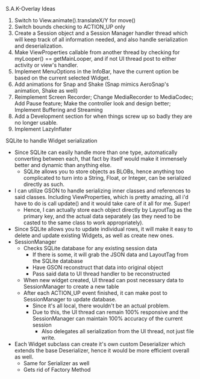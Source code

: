 S.A.K-Overlay Ideas
1. Switch to View.animate().translateX/Y for move()
2. Switch bounds checking to ACTION_UP only
3. Create a Session object and a Session Manager handler thread which will keep track of all information needed, and also handle serialization and deserialization.
4. Make ViewProperties callable from another thread by checking for myLooper() == getMainLooper, and if not UI thread post to either activity or view's handler.
5. Implement MenuOptions in the InfoBar, have the current option be based on the current selected Widget.
6. Add animations for Snap and Shake (Snap mimics AeroSnap's animation, Shake as well)
7. Reimplement Screen Recorder; Change MediaRecorder to MediaCodec; Add Pause feature; Make the controller look and design better; Implement Buffering and Streaming
8. Add a Development section for when things screw up so badly they are no longer usable.
9. Implement LazyInflater



SQLite to handle Widget serialization
- Since SQLite can easily handle more than one type, automatically converting between each, that fact by itself would make it immensely better and dynamic than anything else.
    + SQLite allows you to store objects as BLOBs, hence anything too complicated to turn into a String, Float, or Integer, can be serialized directly as such.
- I can utilize GSON to handle serializing inner classes and references to said classes. Including ViewProperties, which is pretty amazing, all i'd have to do is call update() and it would take care of it all for me. Super!
    + Hence, I can actually store each object directly by LayoutTag as the primary key, and the actual data separately (as they need to be casted to the same class to work appropriately).
- Since SQLite allows you to update individual rows, it will make it easy to delete and update existing Widgets, as well as create new ones.
- SessionManager
    + Checks SQLite database for any existing session data
        * If there is some, it will grab the JSON data and LayoutTag from the SQLite database
        * Have GSON reconstruct that data into original object
        * Pass said data to UI thread handler to be reconstructed
    + When new widget created, UI thread can post necessary data to SessionManager to create a new table
    + After each ACTION_UP event finished, it can make post to SessionManager to update database.
        * Since it's all local, there wouldn't be an actual problem.
        * Due to this, the UI thread can remain 100% responsive and the SessionManager can maintain 100% accuracy of the current session
            - Also delegates all serialization from the UI thread, not just file write.
- Each Widget subclass can create it's own custom Deserializer which extends the base Deserializer, hence it would be more efficient overall as well.
    + Same for Serializer as well
    + Gets rid of Factory Method